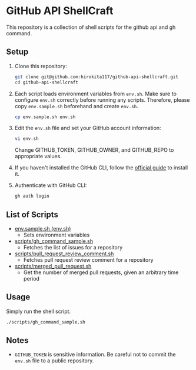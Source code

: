 # GitHub API ShellCraft

This repository is a collection of shell scripts for the github api and gh command.

## Setup

1. Clone this repository:
   ```sh
   git clone git@github.com:hirokita117/github-api-shellcraft.git
   cd github-api-shellcraft
   ```

2. Each script loads environment variables from `env.sh`. Make sure to configure `env.sh` correctly before running any scripts. Therefore, please copy `env.sample.sh` beforehand and create `env.sh`.
   ```sh
   cp env.sample.sh env.sh
   ```

3. Edit the `env.sh` file and set your GitHub account information:
   ```sh
   vi env.sh
   ```
   Change GITHUB_TOKEN, GITHUB_OWNER, and GITHUB_REPO to appropriate values.

4. If you haven't installed the GitHub CLI, follow the [official guide](https://github.com/cli/cli#installation) to install it.

5. Authenticate with GitHub CLI:
   ```sh
   gh auth login
   ```

## List of Scripts
- [env.sample.sh (env.sh)](env.sample.sh)
  - Sets environment variables
- [scripts/gh_command_sample.sh](scripts/gh_command_sample.sh)
  - Fetches the list of issues for a repository
- [scripts/pull_request_review_comment.sh](scripts/pull_request_review_comment.sh)
  - Fetches pull request review comment for a repository
- [scripts/merged_pull_request.sh](scripts/merged_pull_request.sh)
  - Get the number of merged pull requests, given an arbitrary time period

## Usage
Simply run the shell script.
```sh
./scripts/gh_command_sample.sh
```

## Notes

- `GITHUB_TOKEN` is sensitive information. Be careful not to commit the `env.sh` file to a public repository.
